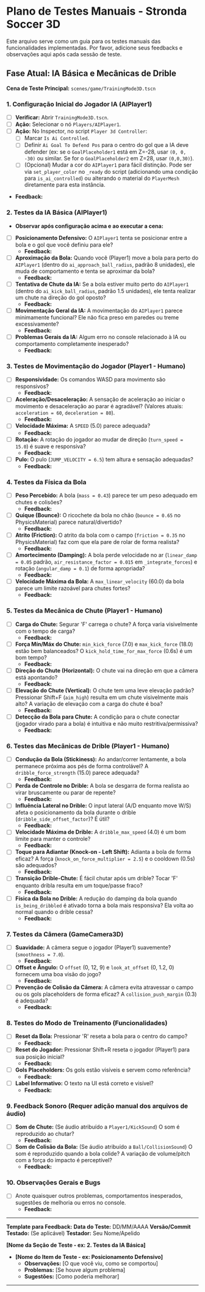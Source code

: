 # Plano de Testes Manuais - Stronda Soccer 3D

Este arquivo serve como um guia para os testes manuais das funcionalidades implementadas. Por favor, adicione seus feedbacks e observações aqui após cada sessão de teste.

## Fase Atual: IA Básica e Mecânicas de Drible

**Cena de Teste Principal:** `scenes/game/TrainingMode3D.tscn`

### 1. Configuração Inicial do Jogador IA (AIPlayer1)
*   [ ] **Verificar:** Abrir `TrainingMode3D.tscn`.
*   [ ] **Ação:** Selecionar o nó `Players/AIPlayer1`.
*   [ ] **Ação:** No Inspector, no script `Player 3d Controller`:
    *   [ ] Marcar `Is Ai Controlled`.
    *   [ ] Definir `Ai Goal To Defend Pos` para o centro do gol que a IA deve defender (ex: se o `GoalPlaceholder1` está em Z=-28, usar `(0, 0, -30)` ou similar. Se for o `GoalPlaceholder2` em Z=28, usar `(0,0,30)`).
    *   [ ] (Opcional) Mudar a cor do `AIPlayer1` para fácil distinção. Pode ser via `set_player_color` no `_ready` do script (adicionando uma condição para `is_ai_controlled`) ou alterando o material do `PlayerMesh` diretamente para esta instância.
*   **Feedback:**

### 2. Testes da IA Básica (AIPlayer1)
*   **Observar após configuração acima e ao executar a cena:**
*   [ ] **Posicionamento Defensivo:** O `AIPlayer1` tenta se posicionar entre a bola e o gol que você definiu para ele?
    *   **Feedback:**
*   [ ] **Aproximação da Bola:** Quando você (Player1) move a bola para perto do `AIPlayer1` (dentro do `ai_approach_ball_radius`, padrão 8 unidades), ele muda de comportamento e tenta se aproximar da bola?
    *   **Feedback:**
*   [ ] **Tentativa de Chute da IA:** Se a bola estiver muito perto do `AIPlayer1` (dentro do `ai_kick_ball_radius`, padrão 1.5 unidades), ele tenta realizar um chute na direção do gol oposto?
    *   **Feedback:**
*   [ ] **Movimentação Geral da IA:** A movimentação do `AIPlayer1` parece minimamente funcional? Ele não fica preso em paredes ou treme excessivamente?
    *   **Feedback:**
*   [ ] **Problemas Gerais da IA:** Algum erro no console relacionado à IA ou comportamento completamente inesperado?
    *   **Feedback:**

### 3. Testes de Movimentação do Jogador (Player1 - Humano)
*   [ ] **Responsividade:** Os comandos WASD para movimento são responsivos?
    *   **Feedback:**
*   [ ] **Aceleração/Desaceleração:** A sensação de aceleração ao iniciar o movimento e desaceleração ao parar é agradável? (Valores atuais: `acceleration = 60`, `deceleration = 80`).
    *   **Feedback:**
*   [ ] **Velocidade Máxima:** A `SPEED` (5.0) parece adequada?
    *   **Feedback:**
*   [ ] **Rotação:** A rotação do jogador ao mudar de direção (`turn_speed = 15.0`) é suave e responsiva?
    *   **Feedback:**
*   [ ] **Pulo:** O pulo (`JUMP_VELOCITY = 6.5`) tem altura e sensação adequadas?
    *   **Feedback:**

### 4. Testes da Física da Bola
*   [ ] **Peso Percebido:** A bola (`mass = 0.43`) parece ter um peso adequado em chutes e colisões?
    *   **Feedback:**
*   [ ] **Quique (Bounce):** O ricochete da bola no chão (`bounce = 0.65` no PhysicsMaterial) parece natural/divertido?
    *   **Feedback:**
*   [ ] **Atrito (Friction):** O atrito da bola com o campo (`friction = 0.35` no PhysicsMaterial) faz com que ela pare de rolar de forma realista?
    *   **Feedback:**
*   [ ] **Amortecimento (Damping):** A bola perde velocidade no ar (`linear_damp = 0.05` padrão, `air_resistance_factor = 0.015` em `_integrate_forces`) e rotação (`angular_damp = 0.1`) de forma apropriada?
    *   **Feedback:**
*   [ ] **Velocidade Máxima da Bola:** A `max_linear_velocity` (60.0) da bola parece um limite razoável para chutes fortes?
    *   **Feedback:**

### 5. Testes da Mecânica de Chute (Player1 - Humano)
*   [ ] **Carga do Chute:** Segurar 'F' carrega o chute? A força varia visivelmente com o tempo de carga?
    *   **Feedback:**
*   [ ] **Força Mín/Máx do Chute:** `min_kick_force` (7.0) e `max_kick_force` (18.0) estão bem balanceados? O `kick_hold_time_for_max_force` (0.6s) é um bom tempo?
    *   **Feedback:**
*   [ ] **Direção do Chute (Horizontal):** O chute vai na direção em que a câmera está apontando?
    *   **Feedback:**
*   [ ] **Elevação do Chute (Vertical):** O chute tem uma leve elevação padrão? Pressionar Shift+F (`aim_high`) resulta em um chute visivelmente mais alto? A variação de elevação com a carga do chute é boa?
    *   **Feedback:**
*   [ ] **Detecção da Bola para Chute:** A condição para o chute conectar (jogador virado para a bola) é intuitiva e não muito restritiva/permissiva?
    *   **Feedback:**

### 6. Testes das Mecânicas de Drible (Player1 - Humano)
*   [ ] **Condução da Bola (Stickiness):** Ao andar/correr lentamente, a bola permanece próxima aos pés de forma controlável? A `dribble_force_strength` (15.0) parece adequada?
    *   **Feedback:**
*   [ ] **Perda de Controle no Drible:** A bola se desgarra de forma realista ao virar bruscamente ou parar de repente?
    *   **Feedback:**
*   [ ] **Influência Lateral no Drible:** O input lateral (A/D enquanto move W/S) afeta o posicionamento da bola durante o drible (`dribble_side_offset_factor`)? É útil?
    *   **Feedback:**
*   [ ] **Velocidade Máxima de Drible:** A `dribble_max_speed` (4.0) é um bom limite para manter o controle?
    *   **Feedback:**
*   [ ] **Toque para Adiantar (Knock-on - Left Shift):** Adianta a bola de forma eficaz? A força (`knock_on_force_multiplier = 2.5`) e o cooldown (0.5s) são adequados?
    *   **Feedback:**
*   [ ] **Transição Drible-Chute:** É fácil chutar após um drible? Tocar 'F' enquanto dribla resulta em um toque/passe fraco?
    *   **Feedback:**
*   [ ] **Física da Bola no Drible:** A redução do damping da bola quando `is_being_dribbled` é ativado torna a bola mais responsiva? Ela volta ao normal quando o drible cessa?
    *   **Feedback:**

### 7. Testes da Câmera (GameCamera3D)
*   [ ] **Suavidade:** A câmera segue o jogador (Player1) suavemente? (`smoothness = 7.0`).
    *   **Feedback:**
*   [ ] **Offset e Ângulo:** O `offset` (0, 12, 9) e `look_at_offset` (0, 1.2, 0) fornecem uma boa visão do jogo?
    *   **Feedback:**
*   [ ] **Prevenção de Colisão da Câmera:** A câmera evita atravessar o campo ou os gols placeholders de forma eficaz? A `collision_push_margin` (0.3) é adequada?
    *   **Feedback:**

### 8. Testes do Modo de Treinamento (Funcionalidades)
*   [ ] **Reset da Bola:** Pressionar 'R' reseta a bola para o centro do campo?
    *   **Feedback:**
*   [ ] **Reset do Jogador:** Pressionar Shift+R reseta o jogador (Player1) para sua posição inicial?
    *   **Feedback:**
*   [ ] **Gols Placeholders:** Os gols estão visíveis e servem como referência?
    *   **Feedback:**
*   [ ] **Label Informativo:** O texto na UI está correto e visível?
    *   **Feedback:**

### 9. Feedback Sonoro (Requer adição manual dos arquivos de áudio)
*   [ ] **Som de Chute:** (Se áudio atribuído a `Player1/KickSound`) O som é reproduzido ao chutar?
    *   **Feedback:**
*   [ ] **Som de Colisão da Bola:** (Se áudio atribuído a `Ball/CollisionSound`) O som é reproduzido quando a bola colide? A variação de volume/pitch com a força do impacto é perceptível?
    *   **Feedback:**

### 10. Observações Gerais e Bugs
*   [ ] Anote quaisquer outros problemas, comportamentos inesperados, sugestões de melhoria ou erros no console.
    *   **Feedback:**

---
**Template para Feedback:**
**Data do Teste:** DD/MM/AAAA
**Versão/Commit Testado:** (Se aplicável)
**Testador:** Seu Nome/Apelido

**[Nome da Seção de Teste - ex: 2. Testes da IA Básica]**
*   **[Nome do Item de Teste - ex: Posicionamento Defensivo]**
    *   **Observações:** [O que você viu, como se comportou]
    *   **Problemas:** [Se houve algum problema]
    *   **Sugestões:** [Como poderia melhorar]
---

